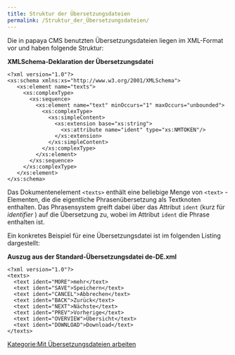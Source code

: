 ```yaml
---
title: Struktur der Übersetzungsdateien
permalink: /Struktur_der_Übersetzungsdateien/
---
```


Die in papaya CMS benutzten Übersetzungsdateien liegen im XML-Format vor und haben folgende Struktur:

**XMLSchema-Deklaration der Übersetzungsdatei**

~~~~ {.xml}
<?xml version="1.0"?>
<xs:schema xmlns:xs="http://www.w3.org/2001/XMLSchema">
   <xs:element name="texts">
     <xs:complexType>
       <xs:sequence>
         <xs:element name="text" minOccurs="1" maxOccurs="unbounded">
           <xs:complexType>
             <xs:simpleContent>
               <xs:extension base="xs:string">
                 <xs:attribute name="ident" type="xs:NMTOKEN"/>
               </xs:extension>
             </xs:simpleContent>
           </xs:complexType>
         </xs:element>
       </xs:sequence>
     </xs:complexType>
   </xs:element>
</xs:schema>
~~~~

Das Dokumentenelement `<texts>` enthält eine beliebige Menge von `<text>` -Elementen, die die eigentliche Phrasenübersetzung als Textknoten enthalten. Das Phrasensystem greift dabei über das Attribut `ident` (kurz für *identifier* ) auf die Übersetzung zu, wobei im Attribut `ident` die Phrase enthalten ist.

Ein konkretes Beispiel für eine Übersetzungsdatei ist im folgenden Listing dargestellt:

**Auszug aus der Standard-Übersetzungsdatei de-DE.xml**

~~~~ {.xml}
<?xml version="1.0"?>
<texts>
  <text ident="MORE">mehr</text>
  <text ident="SAVE">Speichern</text>
  <text ident="CANCEL">Abbrechen</text>
  <text ident="BACK">Zurück</text>
  <text ident="NEXT">Nächste</text>
  <text ident="PREV">Vorherige</text>
  <text ident="OVERVIEW">Übersicht</text>
  <text ident="DOWNLOAD">Download</text>
</texts>
~~~~

[Kategorie:Mit Übersetzungsdateien arbeiten](/Kategorie:Mit_Übersetzungsdateien_arbeiten )